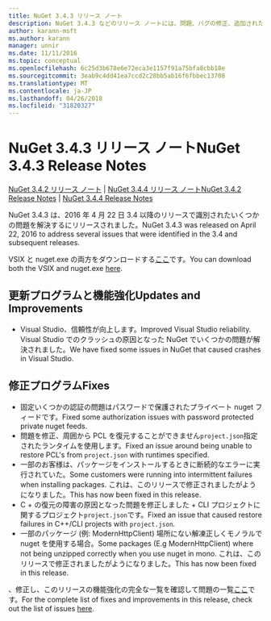 ```yaml
---
title: NuGet 3.4.3 リリース ノート
description: NuGet 3.4.3 などのリリース ノートには、問題、バグの修正、追加された機能、および Dcr が知られています。
author: karann-msft
ms.author: karann
manager: unnir
ms.date: 11/11/2016
ms.topic: conceptual
ms.openlocfilehash: 6c25d3b678e6e72eca3e1157f91a75bfa8cbb18e
ms.sourcegitcommit: 3eab9c4dd41ea7ccd2c28bb5ab16f6fbbec13708
ms.translationtype: MT
ms.contentlocale: ja-JP
ms.lasthandoff: 04/26/2018
ms.locfileid: "31820327"
---
```

# <a name="nuget-343-release-notes"></a><span data-ttu-id="6b817-103">NuGet 3.4.3 リリース ノート</span><span class="sxs-lookup"><span data-stu-id="6b817-103">NuGet 3.4.3 Release Notes</span></span>

<span data-ttu-id="6b817-104">[NuGet 3.4.2 リリース ノート](../release-notes/nuget-3.4.2.md) | [NuGet 3.4.4 リリース ノート](../release-notes/nuget-3.4.4.md)</span><span class="sxs-lookup"><span data-stu-id="6b817-104">[NuGet 3.4.2 Release Notes](../release-notes/nuget-3.4.2.md) | [NuGet 3.4.4 Release Notes](../release-notes/nuget-3.4.4.md)</span></span>

<span data-ttu-id="6b817-105">NuGet 3.4.3 は、2016 年 4 月 22 日 3.4 以降のリリースで識別されたいくつかの問題を解決するにリリースされました。</span><span class="sxs-lookup"><span data-stu-id="6b817-105">NuGet 3.4.3 was released on April 22, 2016 to address several issues that were identified in the 3.4 and subsequent releases.</span></span>

<span data-ttu-id="6b817-106">VSIX と nuget.exe の両方をダウンロードする[ここ](https://dist.nuget.org/index.html)です。</span><span class="sxs-lookup"><span data-stu-id="6b817-106">You can download both the VSIX and nuget.exe [here](https://dist.nuget.org/index.html).</span></span>

## <a name="updates-and-improvements"></a><span data-ttu-id="6b817-107">更新プログラムと機能強化</span><span class="sxs-lookup"><span data-stu-id="6b817-107">Updates and Improvements</span></span>

* <span data-ttu-id="6b817-108">Visual Studio、信頼性が向上します。</span><span class="sxs-lookup"><span data-stu-id="6b817-108">Improved Visual Studio reliability.</span></span> <span data-ttu-id="6b817-109">Visual Studio でのクラッシュの原因となった NuGet でいくつかの問題が解決されました。</span><span class="sxs-lookup"><span data-stu-id="6b817-109">We have fixed some issues in NuGet that caused crashes in Visual Studio.</span></span>

## <a name="fixes"></a><span data-ttu-id="6b817-110">修正プログラム</span><span class="sxs-lookup"><span data-stu-id="6b817-110">Fixes</span></span>

* <span data-ttu-id="6b817-111">固定いくつかの認証の問題はパスワードで保護されたプライベート nuget フィードです。</span><span class="sxs-lookup"><span data-stu-id="6b817-111">Fixed some authorization issues with password protected private nuget feeds.</span></span>
* <span data-ttu-id="6b817-112">問題を修正、周囲から PCL を復元することができません`project.json`指定されたランタイムを使用します。</span><span class="sxs-lookup"><span data-stu-id="6b817-112">Fixed an issue around being unable to restore PCL's from `project.json` with runtimes specified.</span></span>
* <span data-ttu-id="6b817-113">一部のお客様は、パッケージをインストールするときに断続的なエラーに実行されていた。</span><span class="sxs-lookup"><span data-stu-id="6b817-113">Some customers were running into intermittent failures when installing packages.</span></span> <span data-ttu-id="6b817-114">これは、このリリースで修正されましたがようになりました。</span><span class="sxs-lookup"><span data-stu-id="6b817-114">This has now been fixed in this release.</span></span>
* <span data-ttu-id="6b817-115">C + の復元の障害の原因となった問題を修正しました + CLI プロジェクトに関するプロジェクト`project.json`です。</span><span class="sxs-lookup"><span data-stu-id="6b817-115">Fixed an issue that caused restore failures in C++/CLI projects with `project.json`.</span></span>
* <span data-ttu-id="6b817-116">一部のパッケージ (例: ModernHttpClient) 場所にない解凍正しくモノラルで nuget を使用する場合。</span><span class="sxs-lookup"><span data-stu-id="6b817-116">Some packages (E.g ModernHttpClient) where not being unzipped correctly when you use nuget in mono.</span></span> <span data-ttu-id="6b817-117">これは、このリリースで修正されましたがようになりました。</span><span class="sxs-lookup"><span data-stu-id="6b817-117">This has now been fixed in this release.</span></span>

<span data-ttu-id="6b817-118">、修正し、このリリースの機能強化の完全な一覧を確認して問題の一覧[ここ](https://github.com/NuGet/Home/issues?q=is%3Aissue+milestone%3A3.4.3+is%3Aclosed)です。</span><span class="sxs-lookup"><span data-stu-id="6b817-118">For the complete list of fixes and improvements in this release, check out the list of issues [here](https://github.com/NuGet/Home/issues?q=is%3Aissue+milestone%3A3.4.3+is%3Aclosed).</span></span>